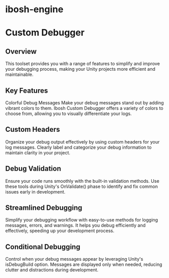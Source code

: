 # ibosh-engine

# Custom Debugger
## Overview
 This toolset provides you with a range of features to simplify and improve your debugging process, making your Unity projects more efficient and maintainable.

## Key Features
Colorful Debug Messages
 Make your debug messages stand out by adding vibrant colors to them. Ibosh Custom Debugger offers a variety of colors to choose from, allowing you to visually differentiate your logs.

## Custom Headers
 Organize your debug output effectively by using custom headers for your log messages. Clearly label and categorize your debug information to maintain clarity in your project.

## Debug Validation
 Ensure your code runs smoothly with the built-in validation methods. Use these tools during Unity's OnValidate() phase to identify and fix common issues early in development.

## Streamlined Debugging
 Simplify your debugging workflow with easy-to-use methods for logging messages, errors, and warnings. It helps you debug efficiently and effectively, speeding up your development process.

## Conditional Debugging
 Control when your debug messages appear by leveraging Unity's isDebugBuild option. Messages are displayed only when needed, reducing clutter and distractions during development.
